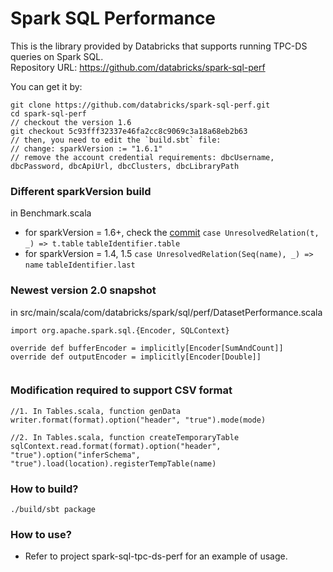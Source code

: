 # Spark SQL Performance
This is the library provided by Databricks that supports running TPC-DS queries on Spark SQL.  
Repository URL: <https://github.com/databricks/spark-sql-perf>

You can get it by:
```
git clone https://github.com/databricks/spark-sql-perf.git
cd spark-sql-perf
// checkout the version 1.6
git checkout 5c93fff32337e46fa2cc8c9069c3a18a68eb2b63
// then, you need to edit the `build.sbt` file:
// change: sparkVersion := "1.6.1"
// remove the account credential requirements: dbcUsername, dbcPassword, dbcApiUrl, dbcClusters, dbcLibraryPath
```


### Different sparkVersion build

in Benchmark.scala
- for sparkVersion = 1.6+, check the [commit](https://github.com/databricks/spark-sql-perf/commit/344b31ed69f18205fb8192df2f5a8704e6a62615) 
 `case UnresolvedRelation(t, _) => t.table`
 `tableIdentifier.table`
- for sparkVersion = 1.4, 1.5
 `case UnresolvedRelation(Seq(name), _) => name`
 `tableIdentifier.last`

### Newest version 2.0 snapshot

in src/main/scala/com/databricks/spark/sql/perf/DatasetPerformance.scala
```
import org.apache.spark.sql.{Encoder, SQLContext}

override def bufferEncoder = implicitly[Encoder[SumAndCount]]
override def outputEncoder = implicitly[Encoder[Double]]


```

### Modification required to support CSV format

```
//1. In Tables.scala, function genData
writer.format(format).option("header", "true").mode(mode)

//2. In Tables.scala, function createTemporaryTable
sqlContext.read.format(format).option("header", "true").option("inferSchema", "true").load(location).registerTempTable(name)

```


### How to build?
`./build/sbt package`

### How to use?
- Refer to project spark-sql-tpc-ds-perf for an example of usage.

